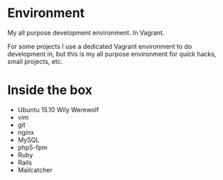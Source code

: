 # Environment
My all purpose development environment. In Vagrant. 

For some projects I use a dedicated Vagrant environment to do development in, but this is my all purpose environment for quick hacks, small projects, etc.

# Inside the box
* Ubuntu 15.10 Wily Werewolf
* vim
* git
* nginx
* MySQL
* php5-fpm
* Ruby
* Rails
* Mailcatcher
